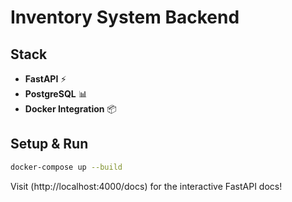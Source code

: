 # Inventory System Backend

## Stack

* **FastAPI** ⚡️
* **PostgreSQL** 📊
* **Docker Integration** 📦

## Setup & Run

```bash
docker-compose up --build

```

Visit  (http://localhost:4000/docs) for the interactive FastAPI docs!
